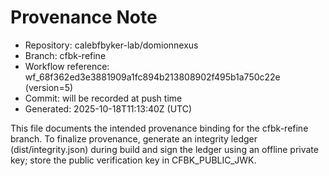 # Provenance Note

- Repository: calebfbyker-lab/domionnexus
- Branch: cfbk-refine
- Workflow reference: wf_68f362ed3e3881909a1fc894b213808902f495b1a750c22e (version=5)
- Commit: will be recorded at push time
- Generated: 2025-10-18T11:13:40Z (UTC)

This file documents the intended provenance binding for the cfbk-refine branch. To finalize provenance, generate an integrity ledger (dist/integrity.json) during build and sign the ledger using an offline private key; store the public verification key in CFBK_PUBLIC_JWK.